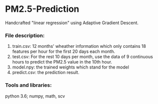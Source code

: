 # PM2.5-Prediction
Handcrafted "linear regression" using Adaptive Gradient Descent.

### File description:
 1. train.csv: 12 months' wheather information which only contains 18 features per hour for the first 20 days each month. 
 2. test.csv: For the rest 10 days per month, use the data of 9 continuous hours to predict the PM2.5 value in the 10th hour.
 3. model.npy: the trained weights which stand for the model
 4. predict.csv: the prediction result.
 
 ### Tools and libraries:
 python 3.6; numpy, math, scv
 
